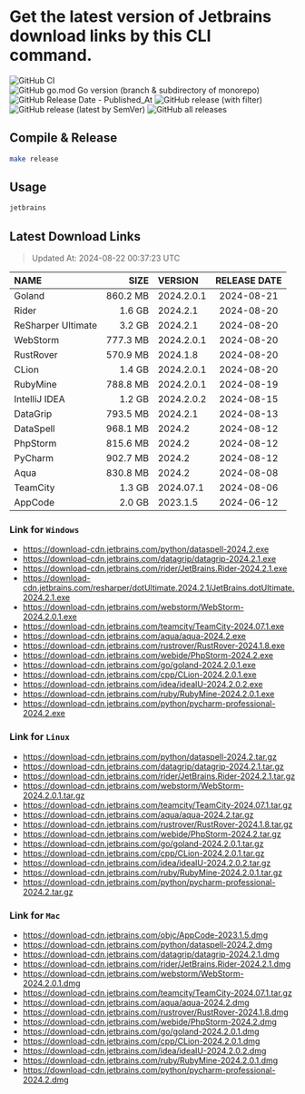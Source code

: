 # Get the latest version of Jetbrains download links by this CLI command.

![GitHub CI](https://github.com/designinlife/jetbrains/actions/workflows/ci.yml/badge.svg)
![GitHub go.mod Go version (branch & subdirectory of monorepo)](https://img.shields.io/github/go-mod/go-version/designinlife/jetbrains/master)
![GitHub Release Date - Published_At](https://img.shields.io/github/release-date/designinlife/jetbrains)
![GitHub release (with filter)](https://img.shields.io/github/v/release/designinlife/jetbrains)
![GitHub release (latest by SemVer)](https://img.shields.io/github/downloads/designinlife/jetbrains/v1.1.10/total)
![GitHub all releases](https://img.shields.io/github/downloads/designinlife/jetbrains/total)

## Compile & Release

```bash
make release
```

## Usage

```bash
jetbrains
```

## Latest Download Links

> Updated At: 2024-08-22 00:37:23 UTC

| NAME | SIZE | VERSION | RELEASE DATE |
| :-- | --: | :-- | :--: |
| Goland | 860.2 MB | 2024.2.0.1 | 2024-08-21 |
| Rider | 1.6 GB | 2024.2.1 | 2024-08-20 |
| ReSharper Ultimate | 3.2 GB | 2024.2.1 | 2024-08-20 |
| WebStorm | 777.3 MB | 2024.2.0.1 | 2024-08-20 |
| RustRover | 570.9 MB | 2024.1.8 | 2024-08-20 |
| CLion | 1.4 GB | 2024.2.0.1 | 2024-08-20 |
| RubyMine | 788.8 MB | 2024.2.0.1 | 2024-08-19 |
| IntelliJ IDEA | 1.2 GB | 2024.2.0.2 | 2024-08-15 |
| DataGrip | 793.5 MB | 2024.2.1 | 2024-08-13 |
| DataSpell | 968.1 MB | 2024.2 | 2024-08-12 |
| PhpStorm | 815.6 MB | 2024.2 | 2024-08-12 |
| PyCharm | 902.7 MB | 2024.2 | 2024-08-12 |
| Aqua | 830.8 MB | 2024.2 | 2024-08-08 |
| TeamCity | 1.3 GB | 2024.07.1 | 2024-08-06 |
| AppCode | 2.0 GB | 2023.1.5 | 2024-06-12 |

### Link for `Windows`

* <https://download-cdn.jetbrains.com/python/dataspell-2024.2.exe>
* <https://download-cdn.jetbrains.com/datagrip/datagrip-2024.2.1.exe>
* <https://download-cdn.jetbrains.com/rider/JetBrains.Rider-2024.2.1.exe>
* <https://download-cdn.jetbrains.com/resharper/dotUltimate.2024.2.1/JetBrains.dotUltimate.2024.2.1.exe>
* <https://download-cdn.jetbrains.com/webstorm/WebStorm-2024.2.0.1.exe>
* <https://download-cdn.jetbrains.com/teamcity/TeamCity-2024.07.1.exe>
* <https://download-cdn.jetbrains.com/aqua/aqua-2024.2.exe>
* <https://download-cdn.jetbrains.com/rustrover/RustRover-2024.1.8.exe>
* <https://download-cdn.jetbrains.com/webide/PhpStorm-2024.2.exe>
* <https://download-cdn.jetbrains.com/go/goland-2024.2.0.1.exe>
* <https://download-cdn.jetbrains.com/cpp/CLion-2024.2.0.1.exe>
* <https://download-cdn.jetbrains.com/idea/ideaIU-2024.2.0.2.exe>
* <https://download-cdn.jetbrains.com/ruby/RubyMine-2024.2.0.1.exe>
* <https://download-cdn.jetbrains.com/python/pycharm-professional-2024.2.exe>

### Link for `Linux`

* <https://download-cdn.jetbrains.com/python/dataspell-2024.2.tar.gz>
* <https://download-cdn.jetbrains.com/datagrip/datagrip-2024.2.1.tar.gz>
* <https://download-cdn.jetbrains.com/rider/JetBrains.Rider-2024.2.1.tar.gz>
* <https://download-cdn.jetbrains.com/webstorm/WebStorm-2024.2.0.1.tar.gz>
* <https://download-cdn.jetbrains.com/teamcity/TeamCity-2024.07.1.tar.gz>
* <https://download-cdn.jetbrains.com/aqua/aqua-2024.2.tar.gz>
* <https://download-cdn.jetbrains.com/rustrover/RustRover-2024.1.8.tar.gz>
* <https://download-cdn.jetbrains.com/webide/PhpStorm-2024.2.tar.gz>
* <https://download-cdn.jetbrains.com/go/goland-2024.2.0.1.tar.gz>
* <https://download-cdn.jetbrains.com/cpp/CLion-2024.2.0.1.tar.gz>
* <https://download-cdn.jetbrains.com/idea/ideaIU-2024.2.0.2.tar.gz>
* <https://download-cdn.jetbrains.com/ruby/RubyMine-2024.2.0.1.tar.gz>
* <https://download-cdn.jetbrains.com/python/pycharm-professional-2024.2.tar.gz>

### Link for `Mac`

* <https://download-cdn.jetbrains.com/objc/AppCode-2023.1.5.dmg>
* <https://download-cdn.jetbrains.com/python/dataspell-2024.2.dmg>
* <https://download-cdn.jetbrains.com/datagrip/datagrip-2024.2.1.dmg>
* <https://download-cdn.jetbrains.com/rider/JetBrains.Rider-2024.2.1.dmg>
* <https://download-cdn.jetbrains.com/webstorm/WebStorm-2024.2.0.1.dmg>
* <https://download-cdn.jetbrains.com/teamcity/TeamCity-2024.07.1.tar.gz>
* <https://download-cdn.jetbrains.com/aqua/aqua-2024.2.dmg>
* <https://download-cdn.jetbrains.com/rustrover/RustRover-2024.1.8.dmg>
* <https://download-cdn.jetbrains.com/webide/PhpStorm-2024.2.dmg>
* <https://download-cdn.jetbrains.com/go/goland-2024.2.0.1.dmg>
* <https://download-cdn.jetbrains.com/cpp/CLion-2024.2.0.1.dmg>
* <https://download-cdn.jetbrains.com/idea/ideaIU-2024.2.0.2.dmg>
* <https://download-cdn.jetbrains.com/ruby/RubyMine-2024.2.0.1.dmg>
* <https://download-cdn.jetbrains.com/python/pycharm-professional-2024.2.dmg>
